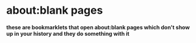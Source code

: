 # about:blank pages
#### these are bookmarklets that open about:blank pages which don't show up in your history and they do something with it

